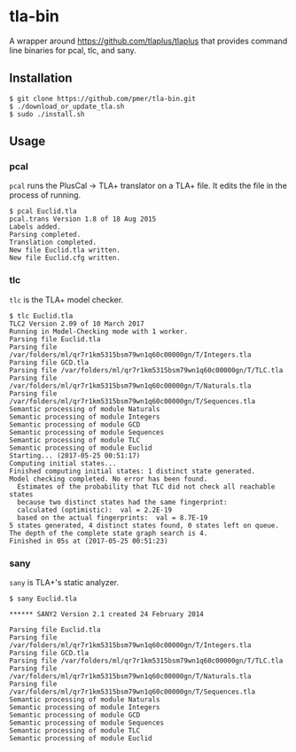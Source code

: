 # tla-bin

A wrapper around https://github.com/tlaplus/tlaplus that provides command line
binaries for pcal, tlc, and sany.

## Installation

```
$ git clone https://github.com/pmer/tla-bin.git
$ ./download_or_update_tla.sh
$ sudo ./install.sh
```

## Usage

### pcal

`pcal` runs the PlusCal → TLA+ translator on a TLA+ file. It edits the file in
the process of running.

```
$ pcal Euclid.tla
pcal.trans Version 1.8 of 18 Aug 2015
Labels added.
Parsing completed.
Translation completed.
New file Euclid.tla written.
New file Euclid.cfg written.
```

### tlc

`tlc` is the TLA+ model checker.

```
$ tlc Euclid.tla
TLC2 Version 2.09 of 10 March 2017
Running in Model-Checking mode with 1 worker.
Parsing file Euclid.tla
Parsing file /var/folders/ml/qr7r1km5315bsm79wn1q60c00000gn/T/Integers.tla
Parsing file GCD.tla
Parsing file /var/folders/ml/qr7r1km5315bsm79wn1q60c00000gn/T/TLC.tla
Parsing file /var/folders/ml/qr7r1km5315bsm79wn1q60c00000gn/T/Naturals.tla
Parsing file /var/folders/ml/qr7r1km5315bsm79wn1q60c00000gn/T/Sequences.tla
Semantic processing of module Naturals
Semantic processing of module Integers
Semantic processing of module GCD
Semantic processing of module Sequences
Semantic processing of module TLC
Semantic processing of module Euclid
Starting... (2017-05-25 00:51:17)
Computing initial states...
Finished computing initial states: 1 distinct state generated.
Model checking completed. No error has been found.
  Estimates of the probability that TLC did not check all reachable states
  because two distinct states had the same fingerprint:
  calculated (optimistic):  val = 2.2E-19
  based on the actual fingerprints:  val = 8.7E-19
5 states generated, 4 distinct states found, 0 states left on queue.
The depth of the complete state graph search is 4.
Finished in 05s at (2017-05-25 00:51:23)
```

### sany

`sany` is TLA+'s static analyzer.

```
$ sany Euclid.tla

****** SANY2 Version 2.1 created 24 February 2014

Parsing file Euclid.tla
Parsing file /var/folders/ml/qr7r1km5315bsm79wn1q60c00000gn/T/Integers.tla
Parsing file GCD.tla
Parsing file /var/folders/ml/qr7r1km5315bsm79wn1q60c00000gn/T/TLC.tla
Parsing file /var/folders/ml/qr7r1km5315bsm79wn1q60c00000gn/T/Naturals.tla
Parsing file /var/folders/ml/qr7r1km5315bsm79wn1q60c00000gn/T/Sequences.tla
Semantic processing of module Naturals
Semantic processing of module Integers
Semantic processing of module GCD
Semantic processing of module Sequences
Semantic processing of module TLC
Semantic processing of module Euclid
```
